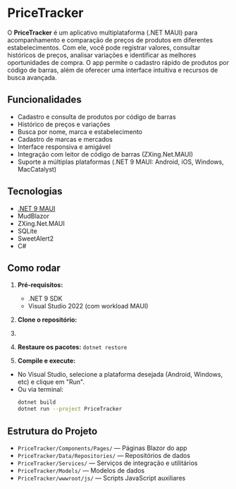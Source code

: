 ﻿# PriceTracker

O **PriceTracker** é um aplicativo multiplataforma (.NET MAUI) para acompanhamento e comparação de preços de produtos em diferentes estabelecimentos. Com ele, você pode registrar valores, consultar históricos de preços, analisar variações e identificar as melhores oportunidades de compra. O app permite o cadastro rápido de produtos por código de barras, além de oferecer uma interface intuitiva e recursos de busca avançada.

## Funcionalidades

- Cadastro e consulta de produtos por código de barras
- Histórico de preços e variações
- Busca por nome, marca e estabelecimento
- Cadastro de marcas e mercados
- Interface responsiva e amigável
- Integração com leitor de código de barras (ZXing.Net.MAUI)
- Suporte a múltiplas plataformas (.NET 9 MAUI: Android, iOS, Windows, MacCatalyst)

## Tecnologias

- [.NET 9 MAUI](https://learn.microsoft.com/dotnet/maui/)
- MudBlazor
- ZXing.Net.MAUI
- SQLite
- SweetAlert2
- C#

## Como rodar

1. **Pré-requisitos:**  
   - .NET 9 SDK  
   - Visual Studio 2022 (com workload MAUI)

2. **Clone o repositório:**
1. 
3. **Restaure os pacotes:**
 ```dotnet restore```
4. **Compile e execute:**
- No Visual Studio, selecione a plataforma desejada (Android, Windows, etc) e clique em "Run".
- Ou via terminal:
  ```sh
  dotnet build
  dotnet run --project PriceTracker
  ```

## Estrutura do Projeto

- `PriceTracker/Components/Pages/` — Páginas Blazor do app
- `PriceTracker/Data/Repositories/` — Repositórios de dados
- `PriceTracker/Services/` — Serviços de integração e utilitários
- `PriceTracker/Models/` — Modelos de dados
- `PriceTracker/wwwroot/js/` — Scripts JavaScript auxiliares

